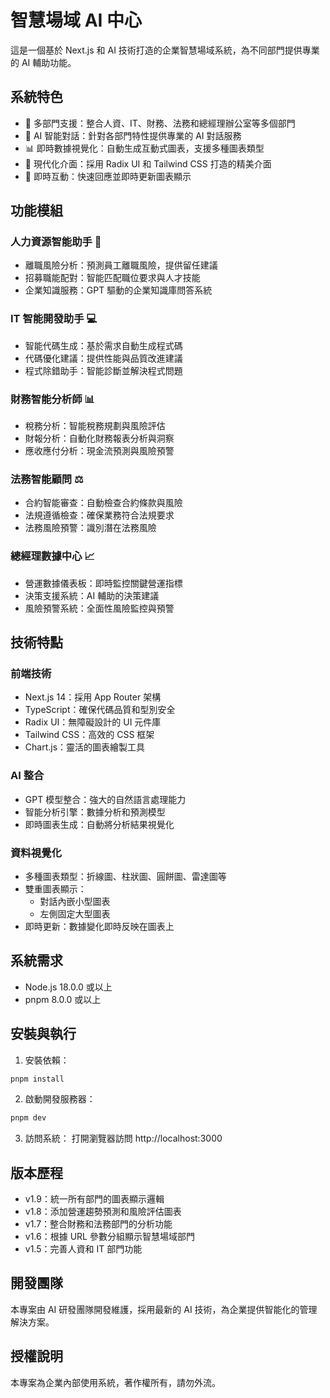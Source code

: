 # 智慧場域 AI 中心

這是一個基於 Next.js 和 AI 技術打造的企業智慧場域系統，為不同部門提供專業的 AI 輔助功能。

## 系統特色

- 🎯 多部門支援：整合人資、IT、財務、法務和總經理辦公室等多個部門
- 🤖 AI 智能對話：針對各部門特性提供專業的 AI 對話服務
- 📊 即時數據視覺化：自動生成互動式圖表，支援多種圖表類型
- 🎨 現代化介面：採用 Radix UI 和 Tailwind CSS 打造的精美介面
- 🔄 即時互動：快速回應並即時更新圖表顯示

## 功能模組

### 人力資源智能助手 👥

- 離職風險分析：預測員工離職風險，提供留任建議
- 招募職能配對：智能匹配職位要求與人才技能
- 企業知識服務：GPT 驅動的企業知識庫問答系統

### IT 智能開發助手 💻

- 智能代碼生成：基於需求自動生成程式碼
- 代碼優化建議：提供性能與品質改進建議
- 程式除錯助手：智能診斷並解決程式問題

### 財務智能分析師 📊

- 稅務分析：智能稅務規劃與風險評估
- 財報分析：自動化財務報表分析與洞察
- 應收應付分析：現金流預測與風險預警

### 法務智能顧問 ⚖️

- 合約智能審查：自動檢查合約條款與風險
- 法規遵循檢查：確保業務符合法規要求
- 法務風險預警：識別潛在法務風險

### 總經理數據中心 📈

- 營運數據儀表板：即時監控關鍵營運指標
- 決策支援系統：AI 輔助的決策建議
- 風險預警系統：全面性風險監控與預警

## 技術特點

### 前端技術

- Next.js 14：採用 App Router 架構
- TypeScript：確保代碼品質和型別安全
- Radix UI：無障礙設計的 UI 元件庫
- Tailwind CSS：高效的 CSS 框架
- Chart.js：靈活的圖表繪製工具

### AI 整合

- GPT 模型整合：強大的自然語言處理能力
- 智能分析引擎：數據分析和預測模型
- 即時圖表生成：自動將分析結果視覺化

### 資料視覺化

- 多種圖表類型：折線圖、柱狀圖、圓餅圖、雷達圖等
- 雙重圖表顯示：
  - 對話內嵌小型圖表
  - 左側固定大型圖表
- 即時更新：數據變化即時反映在圖表上

## 系統需求

- Node.js 18.0.0 或以上
- pnpm 8.0.0 或以上

## 安裝與執行

1. 安裝依賴：
```bash
pnpm install
```

2. 啟動開發服務器：
```bash
pnpm dev
```

3. 訪問系統：
打開瀏覽器訪問 http://localhost:3000

## 版本歷程

- v1.9：統一所有部門的圖表顯示邏輯
- v1.8：添加營運趨勢預測和風險評估圖表
- v1.7：整合財務和法務部門的分析功能
- v1.6：根據 URL 參數分組顯示智慧場域部門
- v1.5：完善人資和 IT 部門功能

## 開發團隊

本專案由 AI 研發團隊開發維護，採用最新的 AI 技術，為企業提供智能化的管理解決方案。

## 授權說明

本專案為企業內部使用系統，著作權所有，請勿外流。
